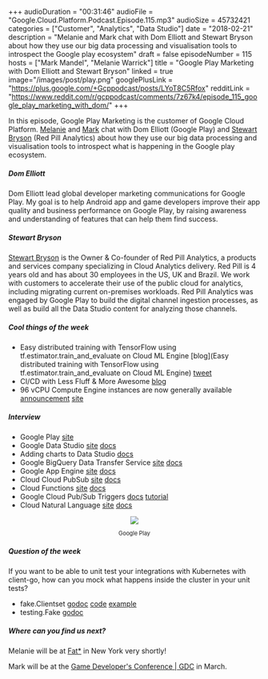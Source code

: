+++
audioDuration = "00:31:46"
audioFile = "Google.Cloud.Platform.Podcast.Episode.115.mp3"
audioSize = 45732421
categories = ["Customer", "Analytics", "Data Studio"]
date = "2018-02-21"
description = "Melanie and Mark chat with Dom Elliott and Stewart Bryson about how they use our big data processing and visualisation tools to introspect the Google play ecosystem"
draft = false
episodeNumber = 115
hosts = ["Mark Mandel", "Melanie Warrick"]
title = "Google Play Marketing with Dom Elliott and Stewart Bryson"
linked = true
image="/images/post/play.png"
googlePlusLink = "https://plus.google.com/+Gcppodcast/posts/LYoT8C5Rfox"
redditLink = "https://www.reddit.com/r/gcppodcast/comments/7z67k4/episode_115_google_play_marketing_with_dom/"
+++

In this episode, Google Play Marketing is the customer of Google Cloud Platform. 
[Melanie](https://twitter.com/nyghtowl) and [Mark](https://twitter.com/Neurotic) chat with Dom Elliott (Google Play) and [Stewart Bryson](https://twitter.com/stewartbryson) (Red Pill Analytics)
about how they use our big data processing and visualisation tools to introspect what is happening in the Google play ecosystem. 

<!--more-->

##### Dom Elliott
Dom Elliott lead global developer marketing communications for Google Play. My goal is to help Android app and game developers improve their app quality and business performance on Google Play, by raising awareness and understanding of features that can help them find success. 

##### Stewart Bryson
[Stewart Bryson](https://twitter.com/stewartbryson) is the Owner & Co-founder of Red Pill Analytics, a products and services company specializing in Cloud Analytics delivery. Red Pill is 4 years old and has about 30 employees in the US, UK and Brazil. We work with customers to accelerate their use of the public cloud for analytics, including migrating current on-premises workloads. Red Pill Analytics was engaged by Google Play to build the digital channel ingestion processes, as well as build all the Data Studio content for analyzing those channels.

##### Cool things of the week

- Easy distributed training with TensorFlow using tf.estimator.train_and_evaluate on Cloud ML Engine [blog](Easy distributed training with TensorFlow using tf.estimator.train_and_evaluate on Cloud ML Engine) [tweet](https://twitter.com/amygdala/status/963101405731958784)
- CI/CD with Less Fluff & More Awesome [blog](https://medium.com/@riknauta/ci-cd-with-less-fluff-more-awesome-28af61288a03)
- 96 vCPU Compute Engine instances are now generally available [announcement](https://cloudplatform.googleblog.com/2018/02/96-vCPU-Compute-Engine-instances-are-now-generally-available.html) [site](https://cloud.google.com/compute/) 

##### Interview

- Google Play [site](https://play.google.com)
- Google Data Studio [site](https://cloud.google.com/data-studio/) [docs](https://support.google.com/360suite/datastudio/?hl=en#topic=6267740)
- Adding charts to Data Studio [docs](https://support.google.com/datastudio/answer/6291062?hl=en) 
- Google BigQuery Data Transfer Service [site](https://cloud.google.com/bigquery/transfer/) [docs](https://cloud.google.com/bigquery/docs/transfer-service-overview)
- Google App Engine [site](https://cloud.google.com/appengine/) [docs](https://cloud.google.com/appengine/docs/)
- Cloud Cloud PubSub [site](https://cloud.google.com/pubsub/) [docs](https://cloud.google.com/pubsub/docs/)
- Cloud Functions [site](https://cloud.google.com/functions/) [docs](https://cloud.google.com/functions/docs/)
- Google Cloud Pub/Sub Triggers [docs](https://cloud.google.com/functions/docs/calling/pubsub) [tutorial](https://cloud.google.com/functions/docs/tutorials/pubsub)
- Cloud Natural Language [site](https://cloud.google.com/natural-language/) [docs](https://cloud.google.com/natural-language/docs/)

<div style="text-align: center">
  <a href="https://play.google.com"><img src="/images/post/play.png" style="margin: auto; max-width: 30%;"></a>
   <p style="font-size:0.8em">Google Play<p>
</div>

##### Question of the week

If you want to be able to unit test your integrations with Kubernetes with client-go, how can you mock what happens inside the cluster in your unit tests?

- fake.Clientset [godoc](https://godoc.org/k8s.io/client-go/kubernetes/fake#Clientset) [code](https://github.com/kubernetes/client-go/tree/master/rest/fake) [example](https://github.com/markmandel/paddle-soccer/blob/master/server/nodescaler/scaler_test.go#L92-L97 )
- testing.Fake [godoc](https://godoc.org/k8s.io/client-go/testing#Fake)

##### Where can you find us next?

Melanie will be at [Fat*](https://fatconference.org/) in New York very shortly!

Mark will be at the [Game Developer's Conference | GDC](http://www.gdconf.com/) in March.

